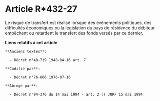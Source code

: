 # Article R*432-27

Le risque de transfert est réalisé lorsque des événements politiques, des difficultés économiques ou la législation du pays
de résidence du débiteur empêchent ou retardent le transfert des fonds versés par ce dernier.

**Liens relatifs à cet article**

	**Anciens textes**:

	  - Décret n°48-719 1948-04-16 art. 7

	**Codifié par**:

	  - Décret n°76-666 1976-07-16

	**Abrogé par**:

	  - Décret n°94-376 du 14 mai 1994 - art. 2 () JORF 15 mai 1994
